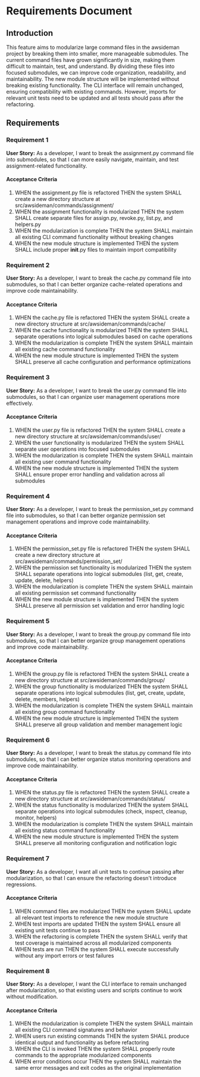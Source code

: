 # Requirements Document

## Introduction

This feature aims to modularize large command files in the awsideman project by breaking them into smaller, more manageable submodules. The current command files have grown significantly in size, making them difficult to maintain, test, and understand. By dividing these files into focused submodules, we can improve code organization, readability, and maintainability. The new module structure will be implemented without breaking existing functionality. The CLI interface will remain unchanged, ensuring compatibility with existing commands. However, imports for relevant unit tests need to be updated and all tests should pass after the refactoring.

## Requirements

### Requirement 1

**User Story:** As a developer, I want to break the assignment.py command file into submodules, so that I can more easily navigate, maintain, and test assignment-related functionality.

#### Acceptance Criteria

1. WHEN the assignment.py file is refactored THEN the system SHALL create a new directory structure at src/awsideman/commands/assignment/
2. WHEN the assignment functionality is modularized THEN the system SHALL create separate files for assign.py, revoke.py, list.py, and helpers.py
3. WHEN the modularization is complete THEN the system SHALL maintain all existing CLI command functionality without breaking changes
4. WHEN the new module structure is implemented THEN the system SHALL include proper __init__.py files to maintain import compatibility

### Requirement 2

**User Story:** As a developer, I want to break the cache.py command file into submodules, so that I can better organize cache-related operations and improve code maintainability.

#### Acceptance Criteria

1. WHEN the cache.py file is refactored THEN the system SHALL create a new directory structure at src/awsideman/commands/cache/
2. WHEN the cache functionality is modularized THEN the system SHALL separate operations into logical submodules based on cache operations
3. WHEN the modularization is complete THEN the system SHALL maintain all existing cache command functionality
4. WHEN the new module structure is implemented THEN the system SHALL preserve all cache configuration and performance optimizations

### Requirement 3

**User Story:** As a developer, I want to break the user.py command file into submodules, so that I can organize user management operations more effectively.

#### Acceptance Criteria

1. WHEN the user.py file is refactored THEN the system SHALL create a new directory structure at src/awsideman/commands/user/
2. WHEN the user functionality is modularized THEN the system SHALL separate user operations into focused submodules
3. WHEN the modularization is complete THEN the system SHALL maintain all existing user command functionality
4. WHEN the new module structure is implemented THEN the system SHALL ensure proper error handling and validation across all submodules

### Requirement 4

**User Story:** As a developer, I want to break the permission_set.py command file into submodules, so that I can better organize permission set management operations and improve code maintainability.

#### Acceptance Criteria

1. WHEN the permission_set.py file is refactored THEN the system SHALL create a new directory structure at src/awsideman/commands/permission_set/
2. WHEN the permission set functionality is modularized THEN the system SHALL separate operations into logical submodules (list, get, create, update, delete, helpers)
3. WHEN the modularization is complete THEN the system SHALL maintain all existing permission set command functionality
4. WHEN the new module structure is implemented THEN the system SHALL preserve all permission set validation and error handling logic

### Requirement 5

**User Story:** As a developer, I want to break the group.py command file into submodules, so that I can better organize group management operations and improve code maintainability.

#### Acceptance Criteria

1. WHEN the group.py file is refactored THEN the system SHALL create a new directory structure at src/awsideman/commands/group/
2. WHEN the group functionality is modularized THEN the system SHALL separate operations into logical submodules (list, get, create, update, delete, members, helpers)
3. WHEN the modularization is complete THEN the system SHALL maintain all existing group command functionality
4. WHEN the new module structure is implemented THEN the system SHALL preserve all group validation and member management logic

### Requirement 6

**User Story:** As a developer, I want to break the status.py command file into submodules, so that I can better organize status monitoring operations and improve code maintainability.

#### Acceptance Criteria

1. WHEN the status.py file is refactored THEN the system SHALL create a new directory structure at src/awsideman/commands/status/
2. WHEN the status functionality is modularized THEN the system SHALL separate operations into logical submodules (check, inspect, cleanup, monitor, helpers)
3. WHEN the modularization is complete THEN the system SHALL maintain all existing status command functionality
4. WHEN the new module structure is implemented THEN the system SHALL preserve all monitoring configuration and notification logic

### Requirement 7

**User Story:** As a developer, I want all unit tests to continue passing after modularization, so that I can ensure the refactoring doesn't introduce regressions.

#### Acceptance Criteria

1. WHEN command files are modularized THEN the system SHALL update all relevant test imports to reference the new module structure
2. WHEN test imports are updated THEN the system SHALL ensure all existing unit tests continue to pass
3. WHEN the refactoring is complete THEN the system SHALL verify that test coverage is maintained across all modularized components
4. WHEN tests are run THEN the system SHALL execute successfully without any import errors or test failures

### Requirement 8

**User Story:** As a developer, I want the CLI interface to remain unchanged after modularization, so that existing users and scripts continue to work without modification.

#### Acceptance Criteria

1. WHEN the modularization is complete THEN the system SHALL maintain all existing CLI command signatures and behavior
2. WHEN users run existing commands THEN the system SHALL produce identical output and functionality as before refactoring
3. WHEN the CLI is invoked THEN the system SHALL properly route commands to the appropriate modularized components
4. WHEN error conditions occur THEN the system SHALL maintain the same error messages and exit codes as the original implementation

